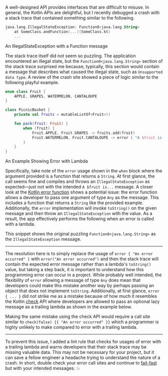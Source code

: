 A well-designed API provides interfaces that are difficult to misuse. In general, the Kotlin APIs are delightful, but I recently debugged a crash with a stack trace that contained something similar to the following.

```kotlin
java.lang.IllegalStateException: Function0<java.lang.String>
	at SomeClass.andFunction(...)(SomeClass.kt)
    ...
```

An IllegalStateException with a Function message

The stack trace itself did not seem so puzzling. The application encountered an illegal state, but the `Function0<java.lang.String>` section of the stack trace surprised me because, typically, this section would contain a message that describes what caused the illegal state, such as `Unsupported data type`. A review of the crash site showed a piece of logic similar to the following playful example.

```kotlin
enum class Fruit {
    APPLE, GRAPES, WATERMELON, CANTALOUPE
}

class PicnicBasket {
    private val fruits = mutableListOf<Fruit>()

    fun pack(fruit: Fruit) {
        when (fruit) {
            Fruit.APPLE, Fruit.GRAPES -> fruits.add(fruit)
            Fruit.WATERMELON, Fruit.CANTALOUPE -> error { "A $fruit is too large to pack in a picnic basket" }
        }
    }
}
```

An Example Showing Error with Lambda

Specifically, take note of the `error` usage shown in the `when` block where the argument provided is a function that returns a `String`. At first glance, the call seems fine and compiles and throws an `IllegalStateException` as expected—just not with the intended `A $fruit is...` message. A closer look at the [Kotlin error function](https://kotlinlang.org/api/latest/jvm/stdlib/kotlin/error.html) shows a potential issue: the error function allows a developer to pass one argument of type `Any` as the message. This includes a function that returns a `String` like the provided example. Additionally, the `error` implementation will invoke `toString()` on the given message and then throw an `IllegalStateException` with the value. As a result, the app effectively performs the following when an error is called with a lambda.

This snippet shows the original puzzling `Function0<java.lang.String>` as the `IllegalStateException` message.

---

The resolution here is to simply replace the usage of `error { "An error occurred" }` with `error("An error occurred")` and then the stack trace will contain the expected error message rather than a lambda's `toString()` value, but taking a step back, it is important to understand how this programming error can occur in a project. While probably well intended, the flexibility of `error` allowing a message of type `Any` does mean that developers could make this mistake another way by perhaps passing an object that does not implement `toString`. Additionally, at first glance, `error { ... }` did not strike me as a mistake because of how much it resembles the Kotlin [check](https://kotlinlang.org/api/latest/jvm/stdlib/kotlin/check.html) API where developers are allowed to pass an optional lazy message as a trailing lambda as shown in the example below.

Making the same mistake using the check API would require a call site similar to `check(false) {{ "An error occurred" }}` which a programmer is highly unlikely to make compared to error with a trailing lambda.

---

To prevent this issue, I added a lint rule that checks for usages of error with a trailing lambda and warns developers that their stack trace may be missing valuable data. This may not be necessary for your project, but it can save a fellow engineer a headache trying to understand the nature of a crash. In short, double check your error call sites and continue to [fail-fast](https://en.wikipedia.org/wiki/Fail-fast) but with your intended messages. 💥